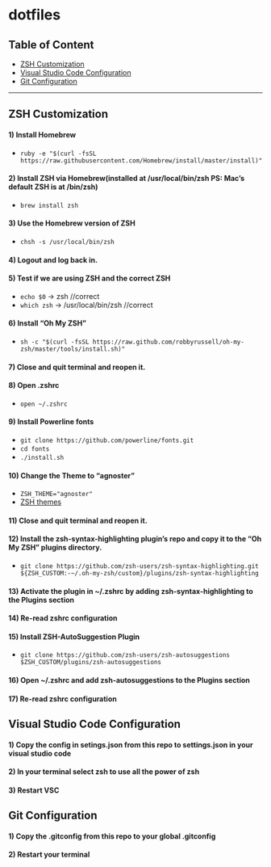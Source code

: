 # dotfiles

## Table of Content
* [ZSH Customization](#zsh-customization)
* [Visual Studio Code Configuration](#visual-studio-code-configuration)
* [Git Configuration](#git-configuration)

***

## ZSH Customization

#### 1) Install Homebrew

* `ruby -e "$(curl -fsSL https://raw.githubusercontent.com/Homebrew/install/master/install)"`

#### 2) Install ZSH via Homebrew(installed at **/usr/local/bin/zsh** PS: Mac’s default ZSH is at **/bin/zsh**)

* `brew install zsh`

#### 3) Use the Homebrew version of ZSH

* `chsh -s /usr/local/bin/zsh`

#### 4) Logout and log back in.

#### 5) Test if we are using ZSH and the correct ZSH

* `echo $0` -> zsh   //correct
* `which zsh` -> /usr/local/bin/zsh   //correct

#### 6) Install “Oh My ZSH”

* `sh -c "$(curl -fsSL https://raw.github.com/robbyrussell/oh-my-zsh/master/tools/install.sh)"`

#### 7) Close and quit terminal and reopen it.

#### 8) Open .zshrc

* `open ~/.zshrc`

#### 9) Install Powerline fonts

* `git clone https://github.com/powerline/fonts.git`
* `cd fonts`
* `./install.sh`

#### 10) Change the Theme to “agnoster”

* `ZSH_THEME="agnoster"`
* [ZSH themes](https://github.com/ohmyzsh/ohmyzsh/wiki/Themes)

#### 11) Close and quit terminal and reopen it.

#### 12) Install the zsh-syntax-highlighting plugin’s repo and copy it to the “Oh My ZSH” plugins directory.

* `git clone https://github.com/zsh-users/zsh-syntax-highlighting.git ${ZSH_CUSTOM:-~/.oh-my-zsh/custom}/plugins/zsh-syntax-highlighting`

#### 13) Activate the plugin in ~/.zshrc by adding zsh-syntax-highlighting to the Plugins section

#### 14) Re-read zshrc configuration

#### 15) Install ZSH-AutoSuggestion Plugin

* `git clone https://github.com/zsh-users/zsh-autosuggestions $ZSH_CUSTOM/plugins/zsh-autosuggestions`

#### 16) Open ~/.zshrc and add zsh-autosuggestions to the Plugins section

#### 17) Re-read zshrc configuration


## Visual Studio Code Configuration

#### 1) Copy the config in setings.json from this repo to settings.json in your visual studio code

#### 2) In your terminal select zsh to use all the power of zsh

#### 3) Restart VSC


## Git Configuration

#### 1) Copy the .gitconfig from this repo to your global .gitconfig

#### 2) Restart your terminal
